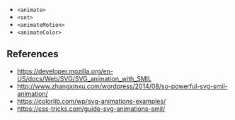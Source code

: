 - `<animate>`
- `<set>`
- `<animateMotion>`
- `<animateColor>`

## References
- https://developer.mozilla.org/en-US/docs/Web/SVG/SVG_animation_with_SMIL
- http://www.zhangxinxu.com/wordpress/2014/08/so-powerful-svg-smil-animation/
- https://colorlib.com/wp/svg-animations-examples/
- https://css-tricks.com/guide-svg-animations-smil/